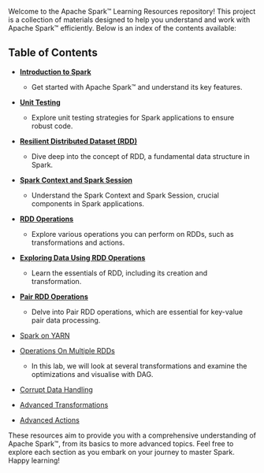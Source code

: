 Welcome to the Apache Spark™ Learning Resources repository! This project is a collection of materials designed to help you understand and work with Apache Spark™ efficiently. Below is an index of the contents available:

## Table of Contents

-  [**Introduction to Spark**](./Introduction-to-Apache-Spark)
    
    -   Get started with Apache Spark™ and understand its key features.
-  [**Unit Testing**](./Working-with-JUnit-in-IntelliJ-IDEA)
    
    -   Explore unit testing strategies for Spark applications to ensure robust code.
-  [**Resilient Distributed Dataset (RDD)**](./Resilient-Distributed-Datasets-(RDD)-%E2%80%90-Introduction)
    
    -   Dive deep into the concept of RDD, a fundamental data structure in Spark.
-  [**Spark Context and Spark Session**](./Spark-Context-and-Spark-Session)
    
    -   Understand the Spark Context and Spark Session, crucial components in Spark applications.
-  [**RDD Operations**](./RDD-Operations)
    
    -   Explore various operations you can perform on RDDs, such as transformations and actions.

-  [**Exploring Data Using RDD Operations**](./Exploring-Data-Using-RDD-Operations)
    
    -   Learn the essentials of RDD, including its creation and transformation.

-  [**Pair RDD Operations**](./PairRDD-Creation-and-Manipulation)
    
    -   Delve into Pair RDD operations, which are essential for key-value pair data processing.

- [Spark on YARN](./Spark-on-YARN)
- [Operations On Multiple RDDs](./Operations-On-Multiple-RDDs)
    -   In this lab, we will look at several transformations and examine the optimizations
and visualise with DAG.

- [Corrupt Data Handling](./Corrupt-Data-Handling)

- [Advanced Transformations](./Advanced-Transformations)

- [Advanced Actions](./Advanced-Actions)


These resources aim to provide you with a comprehensive understanding of Apache Spark™, from its basics to more advanced topics. Feel free to explore each section as you embark on your journey to master Spark. Happy learning!